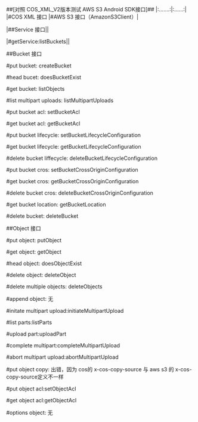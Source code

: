 ##[对照 COS_XML_V2版本测试 AWS S3 Android SDK接口]##
|:.......:|:......:|
|#COS XML 接口 |#AWS S3 接口（AmazonS3Client）|

|##Service 接口||

|#getService:listBuckets||
    

##Bucket 接口

#put bucket: createBucket

#head bucet: doesBucketExist

#get bucket: listObjects

#list multipart uploads: listMultipartUploads

#put bucket acl: setBucketAcl

#get bucket acl: getBucketAcl

#put bucket lifecycle: setBucketLifecycleConfiguration

#get bucket lifecycle: getBucketLifecycleConfiguration

#delete bucket liffecycle: deleteBucketLifecycleConfiguration

#put bucket cros: setBucketCrossOriginConfiguration

#get bucket cros: getBucketCrossOriginConfiguration

#delete bucket cros: deleteBucketCrossOriginConfiguration

#get bucket location: getBucketLocation

#delete bucket: deleteBucket


##Object 接口

#put object: putObject

#get object: getObject

#head object: doesObjectExist

#delete object: deleteObject

#delete multiple objects: deleteObjects

#append object: 无

#initate multipart upload:initiateMultipartUpload

#list parts:listParts

#upload part:uploadPart

#complete multipart:completeMultipartUpload

#abort multipart upload:abortMultipartUpload

#put object copy: 出错，因为 cos的 x-cos-copy-source 与 aws s3 的 x-cos-copy-source定义不一样

#put object acl:setObjectAcl

#get object acl:getObjectAcl

#options object: 无



